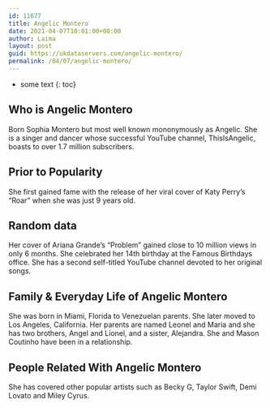 ```yaml
---
id: 11677
title: Angelic Montero
date: 2021-04-07T10:01:00+00:00
author: Laima
layout: post
guid: https://ukdataservers.com/angelic-montero/
permalink: /04/07/angelic-montero/
---
```


* some text
{: toc}


## Who is Angelic Montero
                  
                  
                  
Born Sophia Montero but most well known mononymously as Angelic. She is a singer and dancer whose successful YouTube channel, ThisIsAngelic, boasts to over 1.7 million subscribers.
                  
              
            
              
            
                
                
                
## Prior to Popularity
                  
                  
                  
She first gained fame with the release of her viral cover of Katy Perry&#8217;s &#8220;Roar&#8221; when she was just 9 years old.
                  
              
            
              
            
                
                
                
## Random data
                  
                  
                  
Her cover of Ariana Grande&#8217;s &#8220;Problem&#8221; gained close to 10 million views in only 6 months. She celebrated her 14th birthday at the Famous Birthdays office. She has a second self-titled YouTube channel devoted to her original songs.
                  
              
            
              
            
                
                
                
## Family & Everyday Life of Angelic Montero
                  
                  
                  
She was born in Miami, Florida to Venezuelan parents. She later moved to Los Angeles, California. Her parents are named Leonel and Maria and she has two brothers, Angel and Lionel, and a sister, Alejandra. She and Mason Coutinho have been in a relationship.
                  
              
            
              
            
                
                
                
## People Related With Angelic Montero
                  
                  
                  
She has covered other popular artists such as Becky G, Taylor Swift, Demi Lovato and Miley Cyrus.
                  
              
            
              
            
                
              
            
              
              
            
            
              
            
          
          
          